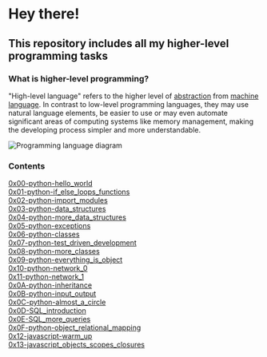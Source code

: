 # Hey there!
## This repository includes all my higher-level programming tasks

### What is higher-level programming?
"High-level language" refers to the higher level of [abstraction](https://en.wikipedia.org/wiki/Abstraction_(computer_science)) from [machine language](https://en.wikipedia.org/wiki/Machine_code). In contrast to low-level programming languages, they may use natural language elements, be easier to use or may even automate significant areas of computing systems like memory management, making the developing process simpler and more understandable.

![Programming language diagram](https://github.com/Smambo/alx-higher_level_programming/assets/113464914/1af6fbf1-58db-454f-84bb-fa4d131264fe)


### Contents

[0x00-python-hello_world](./0x00-python-hello_world)<br>
[0x01-python-if_else_loops_functions](./0x01-python-if_else_loops_functions)<br>
[0x02-python-import_modules](./0x02-python-import_modules)<br>
[0x03-python-data_structures](./0x03-python-data_structures)<br>
[0x04-python-more_data_structures](./0x04-python-more_data_structures)<br>
[0x05-python-exceptions](./0x05-python-exceptions)<br>
[0x06-python-classes](./0x06-python-classes)<br>
[0x07-python-test_driven_development](./0x07-python-test_driven_development)<br>
[0x08-python-more_classes](./0x08-python-more_classes)<br>
[0x09-python-everything_is_object](./0x09-python-everything_is_object)<br>
[0x10-python-network_0](./0x10-python-network_0)<br>
[0x11-python-network_1](./0x11-python-network_1)<br>
[0x0A-python-inheritance](./0x0A-python-inheritance)<br>
[0x0B-python-input_output](./0x0B-python-input_output)<br>
[0x0C-python-almost_a_circle](./0x0C-python-almost_a_circle)<br>
[0x0D-SQL_introduction](./0x0D-SQL_introduction)<br>
[0x0E-SQL_more_queries](./0x0E-SQL_more_queries)<br>
[0x0F-python-object_relational_mapping](./0x0F-python-object_relational_mapping)<br>
[0x12-javascript-warm_up](./0x12-javascript-warm_up)<br>
[0x13-javascript_objects_scopes_closures](./0x13-javascript_objects_scopes_closures)<br>
